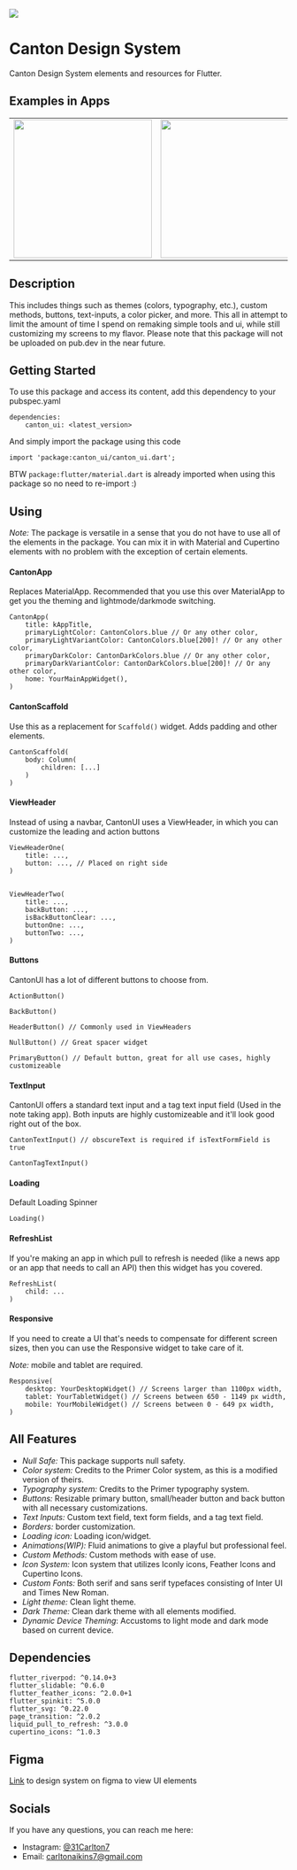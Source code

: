 <img src="lib/assets/main_visual.png"> </img>

# Canton Design System

Canton Design System elements and resources for Flutter.

## Examples in Apps

<table> 
  <tr>
    <td> 
      <img width="250" src="lib/assets/iphone_1.png"> </img>
    </td>
    <td>
      <img width="250" src="lib/assets/iphone_7.png"> 
  </img> 
    </td>
    <td> 
        <img width="250" src="lib/assets/demo.gif"> 
  </img>
    </td>
  </tr>
</table>

## Description

This includes things such as themes (colors, typography, etc.), custom methods, buttons, text-inputs, a color picker, and more. This all in attempt to limit the amount of time I spend on remaking simple tools and ui, while still customizing my screens to my flavor. Please note that this package will not be uploaded on pub.dev in the near future.

## Getting Started

To use this package and access its content, add this dependency to your pubspec.yaml

```
dependencies:
    canton_ui: <latest_version>
```

And simply import the package using this code

```
import 'package:canton_ui/canton_ui.dart';
```

BTW `package:flutter/material.dart` is already imported when using this package so no need to re-import :)

## Using

_Note:_ The package is versatile in a sense that you do not have to use all of the elements in the package. You can mix it in with Material and Cupertino elements with no problem with the exception of certain elements.

#### CantonApp

Replaces MaterialApp. Recommended that you use this over MaterialApp to get you the theming and lightmode/darkmode switching.

```
CantonApp(
    title: kAppTitle,
    primaryLightColor: CantonColors.blue // Or any other color,
    primaryLightVariantColor: CantonColors.blue[200]! // Or any other color,
    primaryDarkColor: CantonDarkColors.blue // Or any other color,
    primaryDarkVariantColor: CantonDarkColors.blue[200]! // Or any other color,
    home: YourMainAppWidget(),
)
```

#### CantonScaffold

Use this as a replacement for `Scaffold()` widget. Adds padding and other elements.

```
CantonScaffold(
    body: Column(
        children: [...]
    )
)
```

#### ViewHeader

Instead of using a navbar, CantonUI uses a ViewHeader, in which you can customize the leading and action buttons

```
ViewHeaderOne(
    title: ...,
    button: ..., // Placed on right side
)


ViewHeaderTwo(
    title: ...,
    backButton: ...,
    isBackButtonClear: ...,
    buttonOne: ...,
    buttonTwo: ...,
)
```

#### Buttons

CantonUI has a lot of different buttons to choose from.

```
ActionButton()

BackButton()

HeaderButton() // Commonly used in ViewHeaders

NullButton() // Great spacer widget

PrimaryButton() // Default button, great for all use cases, highly customizeable
```

#### TextInput

CantonUI offers a standard text input and a tag text input field (Used in the note taking app). Both inputs are highly customizeable and it'll look good right out of the box.

```
CantonTextInput() // obscureText is required if isTextFormField is true

CantonTagTextInput()
```

#### Loading

Default Loading Spinner

```
Loading()
```

#### RefreshList

If you're making an app in which pull to refresh is needed (like a news app or an app that needs to call an API) then this widget has you covered.

```
RefreshList(
    child: ...
)
```

#### Responsive

If you need to create a UI that's needs to compensate for different screen sizes, then you can use the Responsive widget to take care of it.

_Note:_ mobile and tablet are required.

```
Responsive(
    desktop: YourDesktopWidget() // Screens larger than 1100px width,
    tablet: YourTabletWidget() // Screens between 650 - 1149 px width,
    mobile: YourMobileWidget() // Screens between 0 - 649 px width,
)
```

## All Features

- _Null Safe:_ This package supports null safety.
- _Color system:_ Credits to the Primer Color system, as this is a modified version of theirs.
- _Typography system:_ Credits to the Primer typography system.
- _Buttons:_ Resizable primary button, small/header button and back button with all necessary customizations.
- _Text Inputs:_ Custom text field, text form fields, and a tag text field.
- _Borders:_ border customization.
- _Loading icon:_ Loading icon/widget.
- _Animations(WIP):_ Fluid animations to give a playful but professional feel.
- _Custom Methods:_ Custom methods with ease of use.
- _Icon System:_ Icon system that utilizes Iconly icons, Feather Icons and Cupertino Icons.
- _Custom Fonts:_ Both serif and sans serif typefaces consisting of Inter UI and Times New Roman.
- _Light theme:_ Clean light theme.
- _Dark Theme:_ Clean dark theme with all elements modified.
- _Dynamic Device Theming_: Accustoms to light mode and dark mode based on current device.

## Dependencies

```
flutter_riverpod: ^0.14.0+3
flutter_slidable: ^0.6.0
flutter_feather_icons: ^2.0.0+1
flutter_spinkit: ^5.0.0
flutter_svg: ^0.22.0
page_transition: ^2.0.2
liquid_pull_to_refresh: ^3.0.0
cupertino_icons: ^1.0.3
```

## Figma

[Link](https://www.figma.com/file/2CqQmmBKSA8f0fvrzsHNO7/Canton-Design-System?node-id=405%3A515) to design system on figma to view UI elements

## Socials

If you have any questions, you can reach me here:

- Instagram: [@31Carlton7](https://www.instagram.com/31carlton7/)
- Email: carltonaikins7@gmail.com
